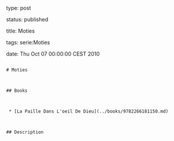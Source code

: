 type: post
status: published
title: Moties
tags: serie:Moties
date: Thu Oct 07 00:00:00 CEST 2010
~~~~~~
# Moties

## Books

 * [La Paille Dans L'oeil De Dieu](../books/9782266181150.md)

## Description
